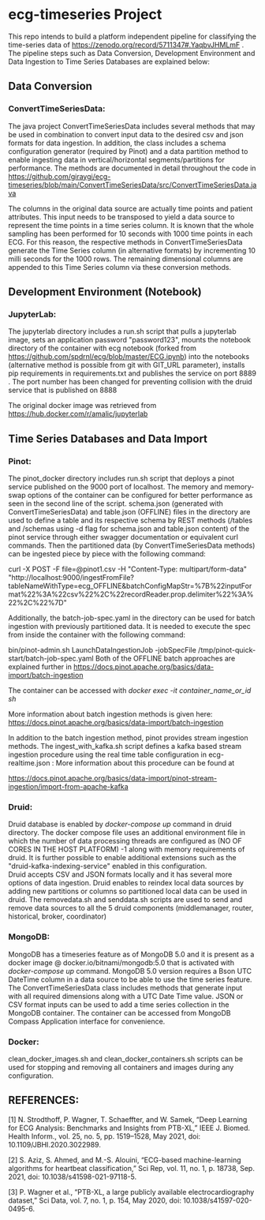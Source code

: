 # ecg-timeseries Project

This repo intends to build a platform independent pipeline for classifying the time-series data of https://zenodo.org/record/5711347#.YaqbvJHMLmF . The pipeline steps such as Data Conversion, Development Environment and Data Ingestion to Time Series Databases are explained below:

## Data Conversion

### ConvertTimeSeriesData:
The java project ConvertTimeSeriesData includes several methods that may be used in combination to convert input data to the desired csv and json formats for data ingestion. In addition, the class includes a schema configuration generator (required by Pinot) and a data partition method to enable ingesting data in vertical/horizontal segments/partitions for performance. The methods are documented in detail throughout the code in https://github.com/giraygi/ecg-timeseries/blob/main/ConvertTimeSeriesData/src/ConvertTimeSeriesData.java 

The columns in the original data source are actually time points and patient attributes. This input needs to be transposed to yield a data source to represent the time points in a time series column. It is known that the whole sampling has been performed for 10 seconds with 1000 time points in each ECG. For this reason, the respective methods in ConvertTimeSeriesData generate the Time Series column (in alternative formats) by incrementing 10 milli seconds for the 1000 rows. The remaining dimensional columns are appended to this Time Series column via these conversion methods.     

## Development Environment (Notebook)

### JupyterLab:
The jupyterlab directory includes a run.sh script that pulls a jupyterlab image, sets an application password "password123", mounts the notebook directory of the container with ecg notebook (forked from https://github.com/spdrnl/ecg/blob/master/ECG.ipynb) into the notebooks  (alternative method is possible from git with GIT_URL parameter), installs pip requirements in requirements.txt and publishes the service on port 8889 . The port number has been changed for preventing collision with the druid service that is published on 8888

The original docker image was retrieved from https://hub.docker.com/r/amalic/jupyterlab

## Time Series Databases and Data Import

### Pinot:
The pinot_docker directory includes run.sh script that deploys a pinot service published on the 9000 port of localhost. The memory and memory-swap options of the container can be configured for better performance as seen in the second line of the script. schema.json (generated with ConvertTimeSeriesData) and table.json (OFFLINE) files in the directory are used to define a table and its respective schema by REST methods (/tables and /schemas using -d flag for schema.json and table.json content) of the pinot service through either swagger documentation or equivalent curl commands. Then the partitioned data (by ConvertTimeSeriesData methods) can be ingested piece by piece with the following command:

curl -X POST -F file=@pinot1.csv -H "Content-Type: multipart/form-data" "http://localhost:9000/ingestFromFile?tableNameWithType=ecg_OFFLINE&batchConfigMapStr=%7B%22inputFormat%22%3A%22csv%22%2C%22recordReader.prop.delimiter%22%3A%22%2C%22%7D"

Additionally, the batch-job-spec.yaml in the directory can be used for batch ingestion with previously partitioned data. It is needed to execute the spec from inside the container with the following command:

bin/pinot-admin.sh LaunchDataIngestionJob -jobSpecFile /tmp/pinot-quick-start/batch-job-spec.yaml Both of the OFFLINE batch approaches are explained further in https://docs.pinot.apache.org/basics/data-import/batch-ingestion

The container can be accessed with _docker exec -it container_name_or_id sh_ 

More information about batch ingestion methods is given here: https://docs.pinot.apache.org/basics/data-import/batch-ingestion 

In addition to the batch ingestion method, pinot provides stream ingestion methods. The ingest_with_kafka.sh script defines a kafka based stream ingestion procedure using the real time table configuration in ecg-realtime.json : More information about this procedure can be found at

https://docs.pinot.apache.org/basics/data-import/pinot-stream-ingestion/import-from-apache-kafka


### Druid:
 Druid database is enabled by _docker-compose up_ command in druid directory. The docker compose file uses an additional environment file in which the number of data processing threads are configured as (NO OF CORES IN THE HOST PLATFORM) -1 along with memory requirements of druid. It is further possible to enable additional extensions such as the "druid-kafka-indexing-service" enabled in this configuration.  
Druid accepts CSV and JSON formats locally and it has several more options of data ingestion. Druid enables to reindex local data sources by adding new partitions or columns so partitioned local data can be used in druid. The removedata.sh and senddata.sh scripts are used to send and remove data sources to all the 5 druid components (middlemanager, router, historical, broker, coordinator) 


### MongoDB: 
MongoDB has a timeseries feature as of MongoDB 5.0 and it is present as a docker image @ docker.io/bitnami/mongodb:5.0 that is activated with _docker-compose up_ command.
MongoDB 5.0 version  requires a Bson UTC DateTime column in a data source to be able to use the time series feature. The ConvertTimeSeriesData class includes methods that generate input with all required dimensions along with a UTC Date Time value. JSON or CSV format inputs can be used to add a time series collection in the MongoDB container. The container can be accessed from MongoDB Compass Application interface for convenience. 

### Docker: 
clean_docker_images.sh and clean_docker_containers.sh scripts can be used for stopping and removing all containers and images during any configuration.



## REFERENCES:
[1]	N. Strodthoff, P. Wagner, T. Schaeffter, and W. Samek, “Deep Learning for ECG Analysis: Benchmarks and Insights from PTB-XL,” IEEE J. Biomed. Health Inform., vol. 25, no. 5, pp. 1519–1528, May 2021, doi: 10.1109/JBHI.2020.3022989.

[2]	S. Aziz, S. Ahmed, and M.-S. Alouini, “ECG-based machine-learning algorithms for heartbeat classification,” Sci Rep, vol. 11, no. 1, p. 18738, Sep. 2021, doi: 10.1038/s41598-021-97118-5.

[3]	P. Wagner et al., “PTB-XL, a large publicly available electrocardiography dataset,” Sci Data, vol. 7, no. 1, p. 154, May 2020, doi: 10.1038/s41597-020-0495-6. 
